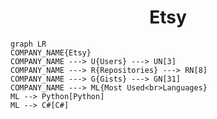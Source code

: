 <h1 align="center">Etsy</h1>

```mermaid
graph LR
COMPANY_NAME{Etsy}
COMPANY_NAME ---> U{Users} ---> UN[3]
COMPANY_NAME ---> R{Repositories} ---> RN[8]
COMPANY_NAME ---> G{Gists} ---> GN[31]
COMPANY_NAME ---> ML{Most Used<br>Languages}
ML --> Python[Python]
ML --> C#[C#]
```
